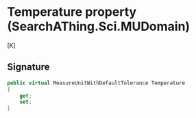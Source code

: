 # Temperature property (SearchAThing.Sci.MUDomain)
[K]

## Signature
```csharp
public virtual MeasureUnitWithDefaultTolerance Temperature
{
    get;
    set;
}
```
